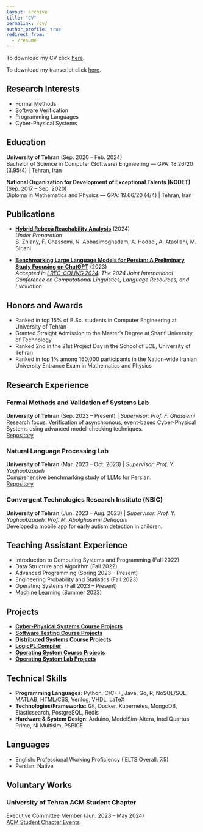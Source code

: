 ```yaml
---
layout: archive
title: "CV"
permalink: /cv/
author_profile: true
redirect_from:
  - /resume
---
```


To download my CV click [here](/files/CV.pdf).

To download my transcript click [here](/files/Transcript.pdf).

## Research Interests
- Formal Methods
- Software Verification
- Programming Languages
- Cyber-Physical Systems

## Education
**University of Tehran** (Sep. 2020 – Feb. 2024)  
Bachelor of Science in Computer (Software) Engineering — GPA: 18.26/20 (3.95/4) | Tehran, Iran

**National Organization for Development of Exceptional Talents (NODET)** (Sep. 2017 – Sep. 2020)  
Diploma in Mathematics and Physics — GPA: 19.66/20 (4/4) | Tehran, Iran

## Publications
- **[Hybrid Rebeca Reachability Analysis](https://arxiv.org/abs/2411.03160)** (2024)  
  *Under Preparation*  
   S. Zhiany, F. Ghassemi, N. Abbasimoghadam, A. Hodaei, A. Ataollahi, M. Sirjani

- **[Benchmarking Large Language Models for Persian: A Preliminary Study Focusing on ChatGPT](https://arxiv.org/abs/2404.02403)** (2023)  
  *Accepted in [LREC-COLING 2024](https://lrec-coling-2024.org/): The 2024 Joint International Conference on Computational Linguistics, Language Resources, and Evaluation*  
 
## Honors and Awards
- Ranked in top 15% of B.Sc. students in Computer Engineering at University of Tehran
- Granted Straight Admission to the Master’s Degree at Sharif University of Technology
- Ranked 2nd in the 21st Project Day in the School of ECE, University of Tehran
- Ranked in top 1% among 160,000 participants in the Nation-wide Iranian University Entrance Exam in Mathematics and Physics

## Research Experience
### Formal Methods and Validation of Systems Lab  
**University of Tehran** (Sep. 2023 – Present) | *Supervisor: Prof. F. Ghassemi*  
Research focus: Verification of asynchronous, event-based Cyber-Physical Systems using advanced model-checking techniques.  
[Repository](https://github.com/SaeedZhiany/HybridRebecaReachabilityAnalysis/tree/feature/duplicate-state)

### Natural Language Processing Lab  
**University of Tehran** (Mar. 2023 – Oct. 2023) | *Supervisor: Prof. Y. Yaghoobzadeh*  
Comprehensive benchmarking study of LLMs for Persian.  
 [Repository](https://github.com/Nesabbasi/Benchmarking_ChatGPT_for_Persian)

### Convergent Technologies Research Institute (NBIC)  
**University of Tehran** (Jun. 2023 – Aug. 2023) | *Supervisor: Prof. Y. Yaghoobzadeh, Prof. M. Abolghasemi Dehaqani*  
Developed a mobile app for early autism detection in children.

## Teaching Assistant Experience
- Introduction to Computing Systems and Programming (Fall 2022)
- Data Structure and Algorithm (Fall 2022)
- Advanced Programming (Spring 2023 – Present)
- Engineering Probability and Statistics (Fall 2023)
- Operating Systems (Fall 2023 – Present)
- Machine Learning (Summer 2023)

## Projects
- **[Cyber-Physical Systems Course Projects](https://github.com/Nesabbasi/CPS_Course_Projects)**
- **[Software Testing Course Projects](https://github.com/Nesabbasi/Software-Testing-Course-Projects)**
- **[Distributed Systems Course Projects](https://github.com/Nesabbasi/Distributed-Computing-Course-Projects)**
- **[LogicPL Compiler](https://github.com/Nesabbasi/LogicPL-Compiler)**
- **[Operating System Course Projects](https://github.com/Nesabbasi/Operating-Systems)**
- **[Operating System Lab Projects](https://github.com/Nesabbasi/os-lab-xv6)**

## Technical Skills
- **Programming Languages**: Python, C/C++, Java, Go, R, NoSQL/SQL, MATLAB, HTML/CSS, Verilog, VHDL, LaTeX
- **Technologies/Frameworks**: Git, Docker, Kubernetes, MongoDB, Elasticsearch, PostgreSQL, Redis
- **Hardware & System Design**: Arduino, ModelSim-Altera, Intel Quartus Prime, NI Multisim, PSPICE

## Languages
- English: Professional Working Proficiency (IELTS Overall: 7.5)
- Persian: Native

## Voluntary Works
### University of Tehran ACM Student Chapter  
Executive Committee Member (Jun. 2023 – May 2024)  
[ACM Student Chapter Events](https://ut-acm.ir/events/soc2023/)
